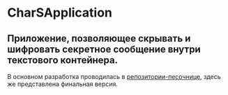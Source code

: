 # CharSApplication
Приложение, позволяющее скрывать и шифровать секретное сообщение внутри текстового контейнера.
---

В основном разработка проводилась в [репозитории-песочнице](https://github.com/VyacheslavZalygin/Chars), здесь же представлена финальная версия.
